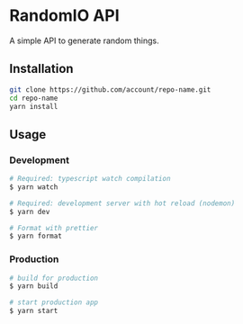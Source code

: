# RandomIO API

A simple API to generate random things.

## Installation

```bash
git clone https://github.com/account/repo-name.git
cd repo-name
yarn install
```

## Usage

### Development

```bash
# Required: typescript watch compilation
$ yarn watch

# Required: development server with hot reload (nodemon)
$ yarn dev

# Format with prettier
$ yarn format
```

### Production

```bash
# build for production
$ yarn build

# start production app
$ yarn start
```
